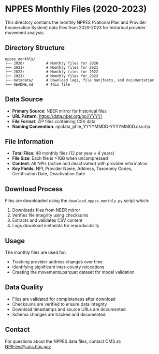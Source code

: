 # NPPES Monthly Files (2020-2023)

This directory contains the monthly NPPES (National Plan and Provider Enumeration System) data files from 2020-2023 for historical provider movement analysis.

## Directory Structure

```
nppes_monthly/
├── 2020/          # Monthly files for 2020
├── 2021/          # Monthly files for 2021  
├── 2022/          # Monthly files for 2022
├── 2023/          # Monthly files for 2023
├── metadata/      # Download logs, file manifests, and documentation
└── README.md      # This file
```

## Data Source

- **Primary Source**: NBER mirror for historical files
- **URL Pattern**: https://data.nber.org/npi/YYYY/
- **File Format**: ZIP files containing CSV data
- **Naming Convention**: npidata_pfile_YYYYMMDD-YYYYMMDD.csv.zip

## File Information

- **Total Files**: 48 monthly files (12 per year × 4 years)
- **File Size**: Each file is >1GB when uncompressed
- **Content**: All NPIs (active and deactivated) with provider information
- **Key Fields**: NPI, Provider Name, Address, Taxonomy Codes, Certification Date, Deactivation Date

## Download Process

Files are downloaded using the `download_nppes_monthly.py` script which:
1. Downloads files from NBER mirror
2. Verifies file integrity using checksums
3. Extracts and validates CSV content
4. Logs download metadata for reproducibility

## Usage

The monthly files are used for:
- Tracking provider address changes over time
- Identifying significant inter-county relocations
- Creating the movements.parquet dataset for model validation

## Data Quality

- Files are validated for completeness after download
- Checksums are verified to ensure data integrity
- Download timestamps and source URLs are documented
- Schema changes are tracked and documented

## Contact

For questions about the NPPES data files, contact CMS at: NPIFiles@cms.hhs.gov 